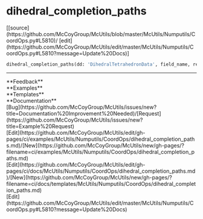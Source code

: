 # <a id="McUtils.Numputils.CoordOps.dihedral_completion_paths">dihedral_completion_paths</a>
<div class="docs-source-link" markdown="1">
[[source](https://github.com/McCoyGroup/McUtils/blob/master/McUtils/Numputils/CoordOps.py#L5810)/
[edit](https://github.com/McCoyGroup/McUtils/edit/master/McUtils/Numputils/CoordOps.py#L5810?message=Update%20Docs)]
</div>

```python
dihedral_completion_paths(dd: 'DihedralTetrahedronData', field_name, return_trie=False, indices=None, positions=False, return_args=False): 
```













---


<div markdown="1" class="text-secondary">
<div class="container">
  <div class="row">
   <div class="col" markdown="1">
**Feedback**   
</div>
   <div class="col" markdown="1">
**Examples**   
</div>
   <div class="col" markdown="1">
**Templates**   
</div>
   <div class="col" markdown="1">
**Documentation**   
</div>
   <div class="col" markdown="1">
   
</div>
   <div class="col" markdown="1">
   
</div>
   <div class="col" markdown="1">
   
</div>
</div>
  <div class="row">
   <div class="col" markdown="1">
[Bug](https://github.com/McCoyGroup/McUtils/issues/new?title=Documentation%20Improvement%20Needed)/[Request](https://github.com/McCoyGroup/McUtils/issues/new?title=Example%20Request)   
</div>
   <div class="col" markdown="1">
[Edit](https://github.com/McCoyGroup/McUtils/edit/gh-pages/ci/examples/McUtils/Numputils/CoordOps/dihedral_completion_paths.md)/[New](https://github.com/McCoyGroup/McUtils/new/gh-pages/?filename=ci/examples/McUtils/Numputils/CoordOps/dihedral_completion_paths.md)   
</div>
   <div class="col" markdown="1">
[Edit](https://github.com/McCoyGroup/McUtils/edit/gh-pages/ci/docs/McUtils/Numputils/CoordOps/dihedral_completion_paths.md)/[New](https://github.com/McCoyGroup/McUtils/new/gh-pages/?filename=ci/docs/templates/McUtils/Numputils/CoordOps/dihedral_completion_paths.md)   
</div>
   <div class="col" markdown="1">
[Edit](https://github.com/McCoyGroup/McUtils/edit/master/McUtils/Numputils/CoordOps.py#L5810?message=Update%20Docs)   
</div>
   <div class="col" markdown="1">
   
</div>
   <div class="col" markdown="1">
   
</div>
   <div class="col" markdown="1">
   
</div>
</div>
</div>
</div>